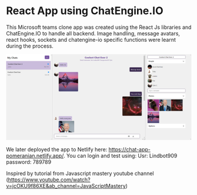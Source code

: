 # React App using ChatEngine.IO

This Microsoft teams clone app was created using the React Js libraries and ChatEngine.IO to handle all backend. 
Image handling, message avatars, react hooks, sockets and chatengine-io specific functions were 
learnt during the process. 

![alt text](https://github.com/iluvpomeranians/Chat_Application_React_with_ChatEngineIO/blob/main/src/components/image%20(20).png)


We later deployed the app to Netlify here: https://chat-app-pomeranian.netlify.app/. 
You can login and test using:
Usr: Lindbot909
password: 789789

Inspired by tutorial from Javascript mastery youtube channel 
(https://www.youtube.com/watch?v=jcOKU9f86XE&ab_channel=JavaScriptMastery)



